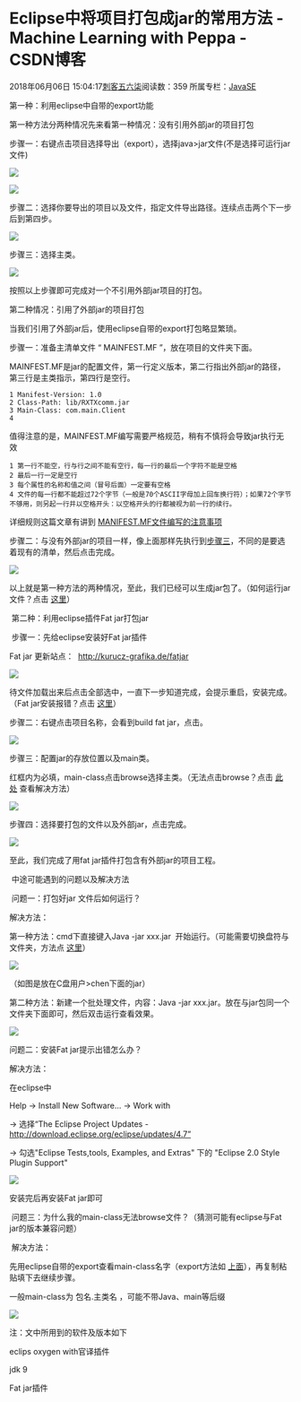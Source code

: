 # Eclipse中将项目打包成jar的常用方法 - Machine Learning with Peppa - CSDN博客





2018年06月06日 15:04:17[刺客五六柒](https://me.csdn.net/qq_39521554)阅读数：359
所属专栏：[JavaSE](https://blog.csdn.net/column/details/21699.html)









第一种：利用eclipse中自带的export功能

第一种方法分两种情况先来看第一种情况：没有引用外部jar的项目打包

步骤一：右键点击项目选择导出（export），选择java>jar文件(不是选择可运行jar文件)

![](https://images2017.cnblogs.com/blog/1266294/201712/1266294-20171219184139037-829991110.png)

![](https://images2017.cnblogs.com/blog/1266294/201712/1266294-20171219184253131-117653222.png)

步骤二：选择你要导出的项目以及文件，指定文件导出路径。连续点击两个下一步后到第四步。

![](https://images2017.cnblogs.com/blog/1266294/201712/1266294-20171219184505006-548040916.png)

步骤三：选择主类。

![](https://images2017.cnblogs.com/blog/1266294/201712/1266294-20171219185040240-174840904.png)

按照以上步骤即可完成对一个不引用外部jar项目的打包。





第二种情况：引用了外部jar的项目打包



当我们引用了外部jar后，使用eclipse自带的export打包略显繁琐。

步骤一：准备主清单文件 “ MAINFEST.MF ”，放在项目的文件夹下面。

MAINFEST.MF是jar的配置文件，第一行定义版本，第二行指出外部jar的路径，第三行是主类指示，第四行是空行。



```
1 Manifest-Version: 1.0
2 Class-Path: lib/RXTXcomm.jar
3 Main-Class: com.main.Client
4
```



值得注意的是，MAINFEST.MF编写需要严格规范，稍有不慎将会导致jar执行无效



```
1 第一行不能空，行与行之间不能有空行，每一行的最后一个字符不能是空格
2 最后一行一定是空行
3 每个属性的名称和值之间（冒号后面）一定要有空格
4 文件的每一行都不能超过72个字节（一般是70个ASCII字母加上回车换行符）；如果72个字节不够用，则另起一行并以空格开头：以空格开头的行都被视为前一行的续行。
```



详细规则这篇文章有讲到 [MANIFEST.MF文件编写的注意事项](https://www.2cto.com/kf/201305/208332.html)

步骤二：与没有外部jar的项目一样，像上面那样先执行到[步骤三](https://www.cnblogs.com/tianyanzhi/p/8067239.html?from=groupmessage&isappinstalled=0#s4)，不同的是要选着现有的清单，然后点击完成。



![](https://images2017.cnblogs.com/blog/1266294/201712/1266294-20171219222116240-602832622.png)



以上就是第一种方法的两种情况，至此，我们已经可以生成jar包了。（如何运行jar文件？点击 [这里](https://www.cnblogs.com/tianyanzhi/p/8067239.html?from=groupmessage&isappinstalled=0#q1)）



 第二种：利用eclipse插件Fat jar打包jar

 步骤一：先给eclipse安装好Fat jar插件

Fat jar 更新站点：  http://kurucz-grafika.de/fatjar

![](https://images2017.cnblogs.com/blog/1266294/201712/1266294-20171219222954225-938963403.png)



待文件加载出来后点击全部选中，一直下一步知道完成，会提示重启，安装完成。（Fat jar安装报错？点击 [这里](https://www.cnblogs.com/tianyanzhi/p/8067239.html?from=groupmessage&isappinstalled=0#q2)）

步骤二：右键点击项目名称，会看到build fat jar，点击。



![](https://images2017.cnblogs.com/blog/1266294/201712/1266294-20171219224123365-697112152.png)



步骤三：配置jar的存放位置以及main类。

红框内为必填，main-class点击browse选择主类。（无法点击browse？点击 [此处](https://www.cnblogs.com/tianyanzhi/p/8067239.html?from=groupmessage&isappinstalled=0#q3) 查看解决方法）



![](https://images2017.cnblogs.com/blog/1266294/201712/1266294-20171219224354881-465153087.png)



步骤四：选择要打包的文件以及外部jar，点击完成。



![](https://images2017.cnblogs.com/blog/1266294/201712/1266294-20171219224826959-2037407500.png)



至此，我们完成了用fat jar插件打包含有外部jar的项目工程。





 中途可能遇到的问题以及解决方法

 问题一：打包好jar 文件后如何运行？

解决方法：

第一种方法：cmd下直接键入Java -jar xxx.jar  开始运行。（可能需要切换盘符与文件夹，方法点 [这里](https://jingyan.baidu.com/article/5552ef473e2df6518ffbc916.html)）



![](https://images2017.cnblogs.com/blog/1266294/201712/1266294-20171219225758756-232110319.png)

（如图是放在C盘用户>chen下面的jar）



第二种方法：新建一个批处理文件，内容：Java -jar xxx.jar。放在与jar包同一个文件夹下面即可，然后双击运行查看效果。



![](https://images2017.cnblogs.com/blog/1266294/201712/1266294-20171219230350459-1657706975.png)



问题二：安装Fat jar提示出错怎么办？

解决方法：

在eclipse中

Help -> Install New Software... -> Work with

-> 选择“The Eclipse Project Updates - http://download.eclipse.org/eclipse/updates/4.7”

-> 勾选"Eclipse Tests,tools, Examples, and Extras" 下的 "Eclipse 2.0 Style Plugin Support"



![](https://images2017.cnblogs.com/blog/1266294/201712/1266294-20171219231225615-233700824.png)

安装完后再安装Fat jar即可



 问题三：为什么我的main-class无法browse文件？（猜测可能有eclipse与Fat jar的版本兼容问题）

 解决方法：

先用eclipse自带的export查看main-class名字（export方法如 [上面](https://www.cnblogs.com/tianyanzhi/p/8067239.html?from=groupmessage&isappinstalled=0#s4)），再复制粘贴填下去继续步骤。

一般main-class为 包名.主类名 ，可能不带Java、main等后缀



![](https://images2017.cnblogs.com/blog/1266294/201712/1266294-20171219232058928-2019469472.png)





注：文中所用到的软件及版本如下

eclips oxygen with官译插件

jdk 9

Fat jar插件



